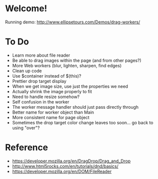# Welcome!

Running demo: http://www.ellipsetours.com/Demos/drag-workers/

# To Do

* Learn more about file reader
* Be able to drag images within the page (and from other pages?)
* More Web workers (blur, lighten, sharpen, find edges)
* Clean up code
* Use $container instead of $(this)?
* Prettier drop target display
* When we get image size, use just the properties we need
* Actually shrink the image properly to fit
* Need to handle resize somehow? 
* Self confusion in the worker
* The worker message handler should just pass directly through
* Better name for worker object than Main
* More consistent name for page object
* Sometimes the drop target color change leaves too soon… go back to using "over"?

# Reference

* https://developer.mozilla.org/en/DragDrop/Drag_and_Drop
* http://www.html5rocks.com/en/tutorials/dnd/basics/
* https://developer.mozilla.org/en/DOM/FileReader
